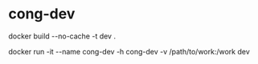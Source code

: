 # cong-dev
docker build --no-cache -t dev .

docker run -it --name cong-dev -h cong-dev -v /path/to/work:/work dev
